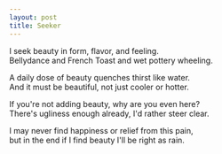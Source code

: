```yaml
---
layout: post
title: Seeker
---
```


I seek beauty in form, flavor, and feeling.  
Bellydance and French Toast and wet pottery wheeling.

A daily dose of beauty quenches thirst like water.  
And it must be beautiful, not just cooler or hotter.

If you're not adding beauty, why are you even here?  
There's ugliness enough already, I'd rather steer clear.

I may never find happiness or relief from this pain,  
but in the end if I find beauty I'll be right as rain.
